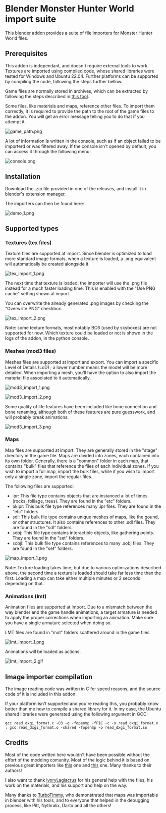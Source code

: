 # Blender Monster Hunter World import suite

This blender addon provides a suite of file importers for Monster Hunter World files.

## Prerequisites

This addon is independant, and doesn't require external tools to work. Textures are imported using compiled code, whose shared libraries were tested for Windows and Ubuntu 22.04. Further platforms can be supported by compiling the code, following the steps further bellow.

Game files are normally stored in archives, which can be extracted by following the steps described in [this tool](https://www.nexusmods.com/monsterhunterworld/mods/6).

Some files, like materials and maps, reference other files. To import them correctly, it is required to provide the path to the root of the game files to the addon. You will get an error message telling you to do that if you attempt it.

![game_path.png](images/game_path.png)

A lot of information is written in the console, such as if an object failed to be importerd or was filtered away. If the console isn't opened by default, you can access it through the following menu:

![console.png](images/console.png)

## Installation

Download the .zip file provided in one of the releases, and install it in blender's extension manager. 

The importers can then be found here:

![demo_1.png](images/demo_1.png)

## Supported types

### Textures (tex files)

Texture files are supported at import. Since blender is optimized to load more standard image formats, when a texture is loaded, a .png equivalent will automatically be created alongside it.

![tex_import_1.png](images/tex_import_1.png)

The next time that texture is loaded, the importer will use the .png file instead for a much faster loading time. This is enabled with the "Use PNG cache" setting shown at import.

You can overwrite the already generated .png images by checking the "Overwrite PNG" checkbox. 

![tex_import_2.png](images/tex_import_2.png)

Note: some texture formats, most notably BC6 (used by skyboxes) are not supported for now. Which texture could be loaded or not is shown in the logs of the addon, in the python console.

### Meshes (mod3 files)

Meshes files are supported at import and export. You can import a specific Level of Details (LoD) ; a lower number means the model will be more detailed. When importing a mesh, you'll have the option to also import the material file associated to it automatically. 

![mod3_import_1.png](images/mod3_import_1.png)

![mod3_import_2.png](images/mod3_import_2.png)

Some quality of life features have been included like bone connection and bone renaming, although both of these features are pure guesswork, and will probably break animations.

![mod3_import_3.png](images/mod3_import_3.png)

### Maps

Map files are supported at import. They are generally stored in the "stage" directory in the game file. Maps are divided into zones, each contained into its own folder. Generally, there is a "common" folder in each map, that contains "bulk" files that reference the files of each individual zones. If you wish to import a full map, import the bulk files, while if you wish to import only a single zone, import the regular files.

The following files are supported:

- ipr: This file type contains objects that are instanced a lot of times (rocks, folliage, trees). They are found in the "etc" folders.
- bkipr: This bulk file type references many .ipr files. They are found in the "etc" folders.
- sdl: This bulk file type contains unique meshes of maps, like the gound, or other structures. It also contains references to other .sdl files. They are found in the "sdl" folders.
- sobj: This file type contains interactible objects, like gathering points. They are found in the "set" folders.
- sobjl: This bulk file type contains references to many .sobj files. They are found in the "set" folders.

![map_import_1.png](images/map_import_1.png)

Note: Texture loading takes time, but due to various optimizations described above, the second time a texture is loaded should take far less time than the first. Loading a map can take either multiple minutes or 2 seconds depending on that.

### Animations (lmt)

Animation files are supported at import. Due to a mismatch between the way blender and the game handle animations, a target armature is needed to apply the proper corrections when importing an animation. Make sure you have a single armature selected when doing so. 

LMT files are found in "mot" folders scattered around in the game files.

![lmt_import_1.png](images/lmt_import_1.png)

Animations will be loaded as actions. 

![lmt_import_2.gif](images/lmt_import_2.gif)

## Image importer compilation

The image reading code was written in C for speed reasons, and the source code of it is included in this addon.

If your platform isn't supported and you're reading this, you probably know better than me how to compile a shared library for it. In my case, the Ubuntu shared libraries were generated using the following argument in GCC: 

```
gcc read_dxgi_format.c -O3 -g -fopenmp -fPIC -c -o read_dxgi_format.o ; gcc read_dxgi_format.o -shared -fopenmp -o read_dxgi_format.so
```

## Credits

Most of the code written here wouldn't have been possible without the effort of the modding comunity. Most of the logic behind it is based on previous great importers like [this](https://github.com/AsteriskAmpersand/Mod3-MHW-Importer) one and [this](https://github.com/Strackeror/MHW-LMT-Loader) one. Many thanks to their authors!

I also want to thank [IvoryLagiacrus](https://twitter.com/ilagiacrus) for his general help with the files, his work on the materials, and his support and help on the way.

Many thanks to [TurboTimmy](https://github.com/TurboTimmy123), who demonstrated that maps was importable in blender with his tools, and to everyone that helped in the debugging process, like Pitt, Nythralix, Darto and all the others!
